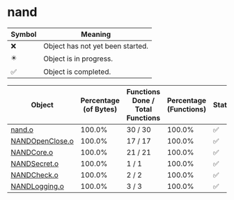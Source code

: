 # nand
| Symbol | Meaning 
| ------------- | ------------- 
| :x: | Object has not yet been started. 
| :eight_pointed_black_star: | Object is in progress. 
| :white_check_mark: | Object is completed. 


| Object | Percentage (of Bytes) | Functions Done / Total Functions | Percentage (Functions) | Status 
| ------------- | ------------- | ------------- | ------------- | ------------- 
| [nand.o](https://github.com/shibbo/Petari/blob/master/docs/lib/RVL_SDK/nand/nand.md) | 100.0% | 30 / 30 | 100.0% | :white_check_mark: 
| [NANDOpenClose.o](https://github.com/shibbo/Petari/blob/master/docs/lib/RVL_SDK/nand/NANDOpenClose.md) | 100.0% | 17 / 17 | 100.0% | :white_check_mark: 
| [NANDCore.o](https://github.com/shibbo/Petari/blob/master/docs/lib/RVL_SDK/nand/NANDCore.md) | 100.0% | 21 / 21 | 100.0% | :white_check_mark: 
| [NANDSecret.o](https://github.com/shibbo/Petari/blob/master/docs/lib/RVL_SDK/nand/NANDSecret.md) | 100.0% | 1 / 1 | 100.0% | :white_check_mark: 
| [NANDCheck.o](https://github.com/shibbo/Petari/blob/master/docs/lib/RVL_SDK/nand/NANDCheck.md) | 100.0% | 2 / 2 | 100.0% | :white_check_mark: 
| [NANDLogging.o](https://github.com/shibbo/Petari/blob/master/docs/lib/RVL_SDK/nand/NANDLogging.md) | 100.0% | 3 / 3 | 100.0% | :white_check_mark: 
